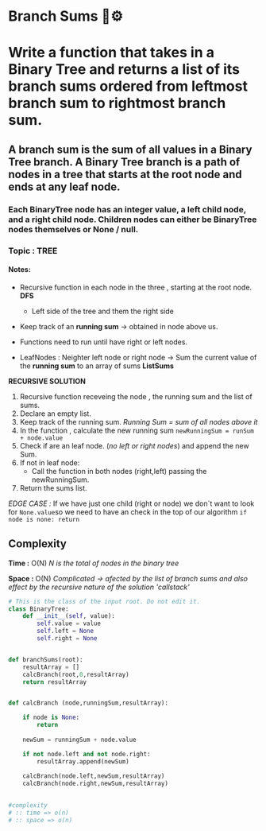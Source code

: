 # Branch Sums 🌲⚙


# Write a function that takes in a Binary Tree and returns a list of its branch sums ordered from leftmost branch sum to rightmost branch sum.  

## A branch sum is the sum of all values in a Binary Tree branch. A Binary Tree branch is a path of nodes in a tree that starts at the root node and ends at any leaf node.  

### Each BinaryTree node has an integer value, a left child node, and a right child node. Children nodes can either be BinaryTree nodes themselves or None / null.










### Topic : TREE

#### Notes:

- Recursive function in each node in the three , starting at the root node. **DFS**
    - Left side of the tree and them the right side

- Keep track of an **running sum** -> obtained in node above us.
- Functions need to run until have right or left nodes.

- LeafNodes : Neighter left node or right node -> Sum the current value of the **running sum** to an array of sums **ListSums**



**RECURSIVE SOLUTION**
 1. Recursive function receveing the node , the running sum and the list of sums.
 2. Declare an empty list.
 3. Keep track of the running sum. *Running Sum = sum of all nodes above it*
 4. In the function , calculate the new running sum `newRunningSum = runSum + node.value`
 5. Check if are an leaf node. (*no left or right nodes*) and append the new Sum.
 6. If not in leaf node:
       - Call the function in both nodes (right,left) passing the newRunningSum.
 7.  Return the sums list. 

 *EDGE CASE :* If we have just one child (right or node) we don´t want to look for `None.value`so we need to have an check in the top of our algorithm `if node is none: return`

## Complexity
**Time :** O(N) *N is the total of nodes in the binary tree*

**Space :** O(N) *Complicated -> afected by the list of branch sums and also effect by the recursive nature of the solution 'callstack'*

```python
# This is the class of the input root. Do not edit it.
class BinaryTree:
    def __init__(self, value):
        self.value = value
        self.left = None
        self.right = None


def branchSums(root):
    resultArray = []
    calcBranch(root,0,resultArray)
    return resultArray


def calcBranch (node,runningSum,resultArray):

    if node is None:
        return
    
    newSum = runningSum + node.value

    if not node.left and not node.right:
        resultArray.append(newSum)
    
    calcBranch(node.left,newSum,resultArray)
    calcBranch(node.right,newSum,resultArray)
    

#complexity
# :: time => o(n)
# :: space => o(n)

```